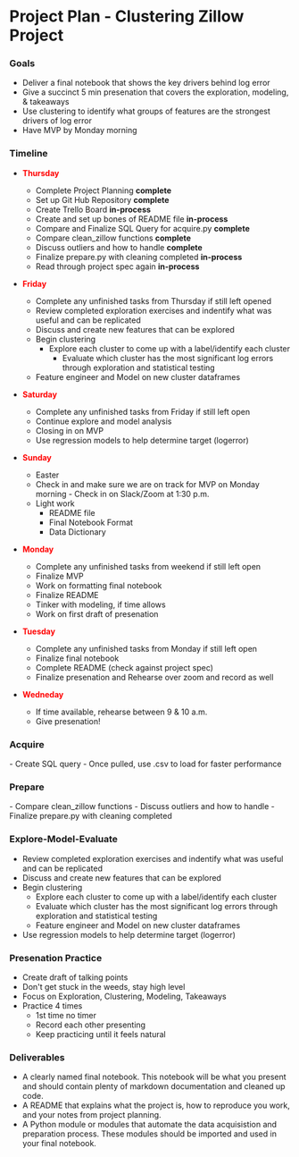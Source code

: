 # Project Plan - Clustering Zillow Project

<h3> Goals</h3>

 - Deliver a final notebook that shows the key drivers behind log error
 - Give a succinct 5 min presenation that covers the exploration, modeling, & takeaways 
 - Use clustering to identify what groups of features are the strongest drivers of log error
 - Have MVP by Monday morning

<h3>Timeline</h3>

- <b><font color="red"> Thursday</font></b>
    - Complete Project Planning <b>complete</b>
    - Set up Git Hub Repository <b>complete</b>
    - Create Trello Board <b>in-process</b>
    - Create and set up bones of README file <b>in-process</b> 
    - Compare and Finalize SQL Query for acquire.py <b>complete</b>
    - Compare clean_zillow functions <b>complete</b>
    - Discuss outliers and how to handle <b>complete</b>
    - Finalize prepare.py with cleaning completed <b>in-process</b>
    - Read through project spec again <b>in-process</b>

- <b><font color="red"> Friday</font></b>
    - Complete any unfinished tasks from Thursday if still left opened
    - Review completed exploration exercises and indentify what was useful and can be replicated
    - Discuss and create new features that can be explored
    - Begin clustering
        - Explore each cluster to come up with a label/identify each cluster
            - Evaluate which cluster has the most significant log errors through exploration and statistical testing
    - Feature engineer and Model on new cluster dataframes

- <b><font color="red"> Saturday</font></b>
    - Complete any unfinished tasks from Friday if still left open
    - Continue explore and model analysis
    - Closing in on MVP
    - Use regression models to help determine target (logerror)

- <b><font color="red"> Sunday</font></b>
    - Easter 
    - Check in and make sure we are on track for MVP on Monday morning - Check in on Slack/Zoom at 1:30 p.m.
    - Light work
        - README file
        - Final Notebook Format
        - Data Dictionary
        
- <b><font color="red"> Monday</font></b>
    - Complete any unfinished tasks from weekend if still left open
    - Finalize MVP
    - Work on formatting final notebook
    - Finalize README
    - Tinker with modeling, if time allows
    - Work on first draft of presenation

- <b><font color="red"> Tuesday</font></b>
    - Complete any unfinished tasks from Monday if still left open
    - Finalize final notebook
    - Complete README (check against project spec)
    - Finalize presenation and Rehearse over zoom and record as well

- <b><font color="red"> Wedneday</font></b>
    - If time available, rehearse between 9 & 10 a.m.
    - Give presenation!


<h3>Acquire</h3>
   - Create SQL query 
   - Once pulled, use .csv to load for faster performance

<h3>Prepare</h3>
   - Compare clean_zillow functions
   - Discuss outliers and how to handle
   - Finalize prepare.py with cleaning completed

<h3>Explore-Model-Evaluate</h3>

- Review completed exploration exercises and indentify what was useful and can be replicated
- Discuss and create new features that can be explored
- Begin clustering
    - Explore each cluster to come up with a label/identify each cluster
    - Evaluate which cluster has the most significant log errors through exploration and statistical testing
    - Feature engineer and Model on new cluster dataframes
- Use regression models to help determine target (logerror)


<h3>Presenation Practice</h3>

   - Create draft of talking points
   - Don't get stuck in the weeds, stay high level
   - Focus on Exploration, Clustering, Modeling, Takeaways
   - Practice 4 times
       - 1st time no timer
       - Record each other presenting
       - Keep practicing until it feels natural

<h3>Deliverables</h3>

- A clearly named final notebook. This notebook will be what you present and should contain plenty of markdown documentation and cleaned up code.
- A README that explains what the project is, how to reproduce you work, and your notes from project planning.
- A Python module or modules that automate the data acquisistion and preparation process. These modules should be imported and used in your final notebook.